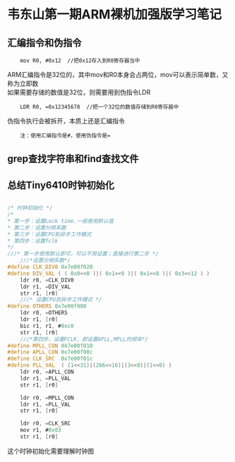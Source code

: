 # 韦东山第一期ARM裸机加强版学习笔记 

## 汇编指令和伪指令 
```  
	mov R0, #0x12  //把0x12存入到R0寄存器当中  
```  
ARM汇编指令是32位的，其中mov和R0本身会占两位，mov可以表示简单数，又称为立即数  
如果需要存储的数值是32位，则需要用到伪指令LDR  
```  
	LDR R0, =0x12345678  //把一个32位的数值存储到R0寄存器中  
```  

伪指令执行会被拆开，本质上还是汇编指令  

		注：使用汇编指令是#，使用伪指令是=  
	

## grep查找字符串和find查找文件  



## 总结Tiny6410时钟初始化  
```C  

/* 时钟初始化 */
/*
* 第一步：设置Lock time.一般使用默认值
* 第二步：设置分频系数
* 第三步：设置CPU到异步工作模式
* 第四步：设置fclk
*/
///* 第一步使用默认即可，可以不用设置；直接进行第二步 */
	///*设置分频系数*/
#define CLK_DIV0 0x7e00f020
#define DIV_VAL ( ( 0x0<<0 )|( 0x1<<9 )|( 0x1<<8 )|( 0x3<<12 ) )
	ldr r0, =CLK_DIV0
	ldr r1, =DIV_VAL
	str r1, [r0]
	///* 设置CPU到异步工作模式 */
#define OTHERS 0x7e00f900
	ldr r0, =OTHERS
	ldr r1, [r0]
	bic r1, r1, #0xc0
	str r1, [r0]
	///*第四步，设置FCLK，即设置APLL,MPLL的频率*/
#define MPLL_CON 0X7e00f010
#define APLL_CON 0x7e00f00c
#define CLK_SRC  0x7e00f01c
#define PLL_VAL  ( (1<<31)|(266<<16)|(3<<8)|(1<<0) )
	ldr r0, =APLL_CON
	ldr r1, =PLL_VAL
	str r1, [r0]

	ldr r0, =MPLL_CON
	ldr r1, =PLL_VAL
	str r1, [r0]

	ldr r0, =CLK_SRC
	mov r1, #0x03
	str r1, [r0]

```  

这个时钟初始化需要理解时钟图  